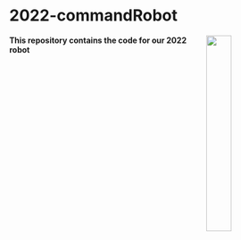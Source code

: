 # 2022-commandRobot
<a>
  <img width="30%" src="https://raw.githubusercontent.com/SubZero-Robotics/2022-commandRobot/main/robot.png" align="right" />
</a>

**This repository contains the code for our 2022 robot**
